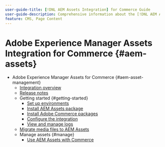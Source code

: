 ```yaml
---
user-guide-title: [!DNL AEM Assets Integration] for Commerce Guide
user-guide-description: Comprehensive information about the [!DNL AEM Assets Integration] for Adobe Commerce and Magento Open Source administrators and eCommerce marketers.
feature: CMS, Page Content
---
```


# Adobe Experience Manager Assets Integration for Commerce {#aem-assets}

- Adobe Experience Manager Assets for Commerce {#aem-asset-management}
  - [Integration overview](overview.md)
  - [Release notes](release-notes.md)
  - Getting started {#getting-started}
    - [Set up environments](setup-integration.md)
    - [Install AEM Assets package](configure-aem.md)
    - [Install Adobe Commerce packages](configure-commerce.md)
    - [Configure the integration](setup-synchronization.md)
    - [View and manage logs](log-files.md)
  - [Migrate media files to AEM Assets](migrate-data.md)
  - Manage assets {#manage}
    - [Use AEM Assets with Commerce](manage-aem-assets.md)
